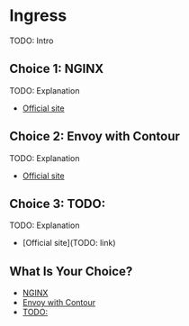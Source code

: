 # Ingress

TODO: Intro

## Choice 1: NGINX

TODO: Explanation

* [Official site](https://kubernetes.github.io/ingress-nginx)

## Choice 2: Envoy with Contour

TODO: Explanation

* [Official site](https://projectcontour.io)

## Choice 3: TODO:

TODO: Explanation

* [Official site](TODO: link)

## What Is Your Choice?

* [NGINX](nginx.md)
* [Envoy with Contour](contour.md)
* [TODO:](TODO:.md)